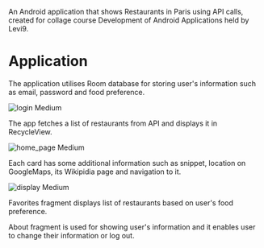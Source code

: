 
An Android application that shows Restaurants in Paris using API calls, created for collage course Development of Android Applications held by Levi9. 

 # Application

 The application utilises Room database for storing user's information such as email, password and food preference. 

 ![login Medium](https://user-images.githubusercontent.com/92579190/212139869-8d9eae32-663f-4d99-9c59-a6fe7fad55f2.jpeg)

 The app fetches a list of restaurants from API and displays it in RecycleView.

 ![home_page Medium](https://user-images.githubusercontent.com/92579190/212140394-518d63df-0501-4e3d-a85c-a9eeeb171bf4.jpeg)

 Each card has some additional information such as snippet, location on GoogleMaps, its Wikipidia page and navigation to it.

 ![display Medium](https://user-images.githubusercontent.com/92579190/212141389-921a87cc-414c-4e7e-9203-ec4248d5ba9e.jpeg)

 Favorites fragment displays list of restaurants based on user's food preference.

 About fragment is used for showing user's information and it enables user to change their information or log out. 
